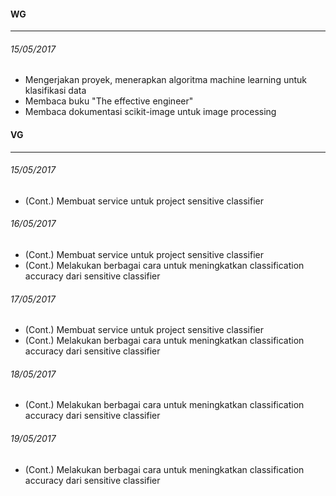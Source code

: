 #### WG
---
###### 15/05/2017
* Mengerjakan proyek, menerapkan algoritma machine learning untuk klasifikasi data
* Membaca buku "The effective engineer"
* Membaca dokumentasi scikit-image untuk image processing


#### VG
---
###### 15/05/2017
* (Cont.) Membuat service untuk project sensitive classifier

###### 16/05/2017
* (Cont.) Membuat service untuk project sensitive classifier
* (Cont.) Melakukan berbagai cara untuk meningkatkan classification accuracy dari sensitive classifier

###### 17/05/2017
* (Cont.) Membuat service untuk project sensitive classifier
* (Cont.) Melakukan berbagai cara untuk meningkatkan classification accuracy dari sensitive classifier

###### 18/05/2017
* (Cont.) Melakukan berbagai cara untuk meningkatkan classification accuracy dari sensitive classifier

###### 19/05/2017
* (Cont.) Melakukan berbagai cara untuk meningkatkan classification accuracy dari sensitive classifier
